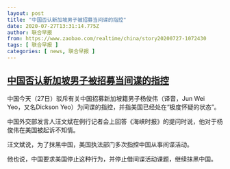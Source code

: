 ```yaml
---
layout: post
title: "中国否认新加坡男子被招募当间谍的指控"
date: 2020-07-27T13:31:14.775Z
author: 联合早报
from: https://www.zaobao.com/realtime/china/story20200727-1072430
tags: [ 联合早报 ]
categories: [ news, 联合早报 ]
---
```

<!--1595880300000-->
[中国否认新加坡男子被招募当间谍的指控](https://www.zaobao.com/realtime/china/story20200727-1072430)
------

<div>
<p>中国今天（27日）驳斥有关中国招募新加坡籍男子杨俊伟（译音，Jun Wei Yeo，又名Dickson Yeo）为间谍的指控，并指美国已经处在“极度怀疑的状态”。</p><p>中国外交部发言人汪文斌在例行记者会上回答《海峡时报》的提问时说，他对于杨俊伟在美国被起诉不知情。</p><p>汪文斌说，为了抹黑中国，美国执法部门多次指控中国从事间谍活动。</p><section id="imu"><div id="dfp-ad-imu1-wrapper" class="dfp-tag-wrapper"><div id="dfp-ad-imu1" class="dfp-tag-wrapper"></div></div></section><p>他也说，中国要求美国停止这种行为，并停止借间谍活动课题，继续抹黑中国。</p><div id="innity-in-post"></div><div id="dfp-ad-midarticlespecial-wrapper" class="dfp-tag-wrapper"><div id="dfp-ad-midarticlespecial" class="dfp-tag-wrapper"></div></div>
</div>
